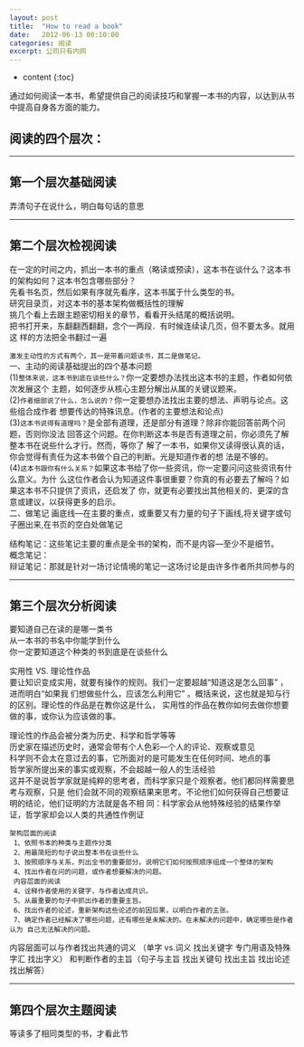 ```yaml
---
layout: post
title:  "How to read a book"
date:   2012-06-13 00:10:00
categories: 阅读
excerpt: 公司只有内网
---
```

  
* content
{:toc}


通过如何阅读一本书，希望提供自己的阅读技巧和掌握一本书的内容，以达到从书中提高自身各方面的能力。

## 阅读的四个层次：

---

## 第一个层次基础阅读  

弄清句子在说什么，明白每句话的意思

---

## 第二个层次检视阅读 


  在一定的时间之内，抓出一本书的重点（略读或预读），这本书在谈什么？这本书的架构如何？这本书包含哪些部分？ <br>
  先看书名页，然后如果有序就先看序，这本书属于什么类型的书。<br>
  研究目录页，对这本书的基本架构做概括性的理解<br>
  挑几个看上去跟主题密切相关的章节，看看开头结尾的概括说明。<br>
  把书打开来，东翻翻西翻翻，念个一两段．有时候连续读几页，但不要太多。就用这
  样的方法把全书翻过一遍

  `激发主动性的方式有两个，其一是带着问题读书，其二是做笔记。`<br>
  一、主动的阅读基础提出的四个基本问题<br>
  (1)`整体来说，这本书到底在谈些什么？`你一定要想办法找出这本书的主题，作者如何依次发展这个
主题，如何逐步从核心主题分解出从属的关键议题来。<br>
  (2)`作者细部说了什么，怎么说的？`你一定要想办法找出主要的想法、声明与论点。这些组合成作者
想要传达的特殊讯息。(作者的主要想法和论点)<br>
  (3)`这本书说得有道理吗？`是全部有道理，还是部分有道理？除非你能回答前两个问题，否则你没法
回答这个问题。在你判断这本书是否有道理之前，你必须先了解整本书在说些什么才行。然而，等你了
解了一本书，如果你又读得很认真的话，你会觉得有责任为这本书做个自己的判断。光是知道作者的想
法是不够的。<br>
  (4)`这本书跟你有什么关系？`如果这本书给了你一些资讯，你一定要问问这些资讯有什么意义。为什
么这位作者会认为知道这件事很重要？你真的有必要去了解吗？如果这本书不只提供了资讯，还启发了
你，就更有必要找出其他相关的、更深的含意或建议，以获得更多的启示。<br>
  二、做笔记
  画底线—在主要的重点，或重要又有力量的句子下画线,将关键字或句子圈出来,在书页的空白处做笔记<br>

  结构笔记：这些笔记主要的重点是全书的架构，而不是内容—至少不是细节。<br>
  概念笔记：<br>
  辩证笔记：那就是针对一场讨论情境的笔记一这场讨论是由许多作者所共同参与的<br>

---

## 第三个层次分析阅读

  要知道自己在读的是哪一类书<br>
  从一本书的书名中你能学到什么<br>
  你一定要知道这个种类的书到底是在谈些什么<br>

  实用性 VS. 理论性作品<br>
  要让知识变成实用，就要有操作的规则。我们一定要超越“知道这是怎么回事” ，进而明白“如果我
们想做些什么，应该怎么利用它” 。概括来说，这也就是知与行的区别。理论性的作品是在教你这是什么，
实用性的作品在教你如何去做你想要做的事，或你认为应该做的事。<br>

  理论性的作品会被分类为历史、科学和哲学等等<br>
  历史家在描述历史时，通常会带有个人色彩—个人的评论、观察或意见<br>
  科学则不会太在意过去的事，它所面对的是可能发生在任何时间、地点的事<br>
  哲学家所提出来的事实或观察，不会超越一般人的生活经验<br>
  这并不是说哲学家就是纯粹的思考者，而科学家只是个观察者。他们都同样需要思考与观察，只是
他们会就不同的观察结果来思考。不论他们如何获得自己想要证明的结论，他们证明的方法就是各不相
同：科学家会从他特殊经验的结果作举证，哲学家却会以人类的共通性作例证<br>

  `架构层面的阅读`<br>
 ` 1、依照书本的种类与主题作分类`<br>
 ` 2、用最简短的句子说出整本书在谈些什么`<br>
 ` 3、按照顺序与关系，列出全书的重要部分。说明它们如何按照顺序组成一个整体的架构`<br>
 ` 4、找出作者在问的问题，或作者想要解决的问题。`<br>
 ` 内容层面的阅读`<br>
 ` 4、诠释作者使用的关键字，与作者达成共识。`<br>
 ` 5、从最重要的句子中抓出作者的重要主旨。`<br>
 ` 6、找出作者的论述，重新架构这些论述的前因后果，以明白作者的主张。`<br>
 ` 7、确定作者已经解决了哪些问题，还有哪些是未解决的。在未解决的问题中，确定哪些是作者认为
自己无法解决的问题。`<br>

  内容层面可以与作者找出共通的词义 （单字 vs.词义 找出关键字 专门用语及特殊字汇 找出字义）
  和判断作者的主旨（句子与主旨 找出关键句 找出主旨 找出论述 找出解答）<br>

---

## 第四个层次主题阅读

  等读多了相同类型的书，才看此节

